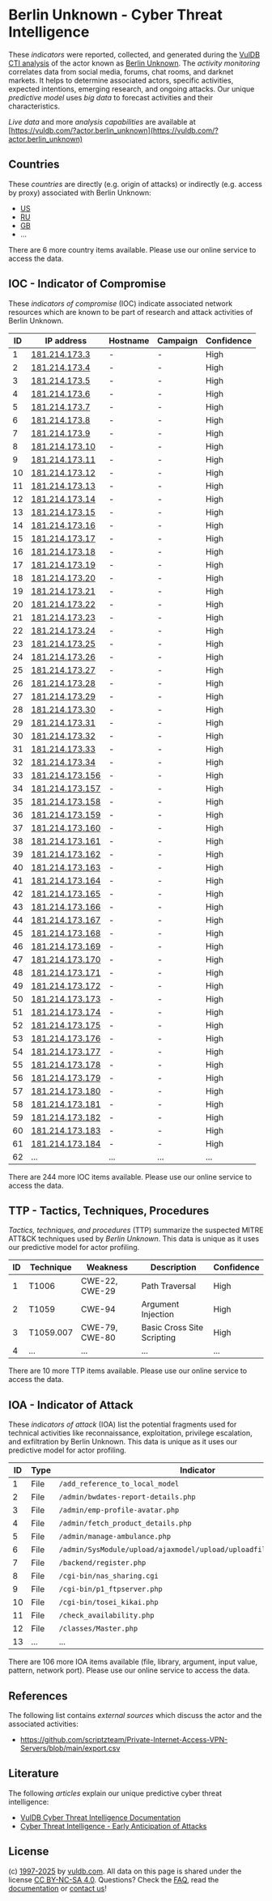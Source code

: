 # Berlin Unknown - Cyber Threat Intelligence

These _indicators_ were reported, collected, and generated during the [VulDB CTI analysis](https://vuldb.com/?kb.cti) of the actor known as [Berlin Unknown](https://vuldb.com/?actor.berlin_unknown). The _activity monitoring_ correlates data from social media, forums, chat rooms, and darknet markets. It helps to determine associated actors, specific activities, expected intentions, emerging research, and ongoing attacks. Our unique _predictive model_ uses _big data_ to forecast activities and their characteristics.

_Live data_ and more _analysis capabilities_ are available at [https://vuldb.com/?actor.berlin_unknown](https://vuldb.com/?actor.berlin_unknown)

## Countries

These _countries_ are directly (e.g. origin of attacks) or indirectly (e.g. access by proxy) associated with Berlin Unknown:

* [US](https://vuldb.com/?country.us)
* [RU](https://vuldb.com/?country.ru)
* [GB](https://vuldb.com/?country.gb)
* ...

There are 6 more country items available. Please use our online service to access the data.

## IOC - Indicator of Compromise

These _indicators of compromise_ (IOC) indicate associated network resources which are known to be part of research and attack activities of Berlin Unknown.

ID | IP address | Hostname | Campaign | Confidence
-- | ---------- | -------- | -------- | ----------
1 | [181.214.173.3](https://vuldb.com/?ip.181.214.173.3) | - | - | High
2 | [181.214.173.4](https://vuldb.com/?ip.181.214.173.4) | - | - | High
3 | [181.214.173.5](https://vuldb.com/?ip.181.214.173.5) | - | - | High
4 | [181.214.173.6](https://vuldb.com/?ip.181.214.173.6) | - | - | High
5 | [181.214.173.7](https://vuldb.com/?ip.181.214.173.7) | - | - | High
6 | [181.214.173.8](https://vuldb.com/?ip.181.214.173.8) | - | - | High
7 | [181.214.173.9](https://vuldb.com/?ip.181.214.173.9) | - | - | High
8 | [181.214.173.10](https://vuldb.com/?ip.181.214.173.10) | - | - | High
9 | [181.214.173.11](https://vuldb.com/?ip.181.214.173.11) | - | - | High
10 | [181.214.173.12](https://vuldb.com/?ip.181.214.173.12) | - | - | High
11 | [181.214.173.13](https://vuldb.com/?ip.181.214.173.13) | - | - | High
12 | [181.214.173.14](https://vuldb.com/?ip.181.214.173.14) | - | - | High
13 | [181.214.173.15](https://vuldb.com/?ip.181.214.173.15) | - | - | High
14 | [181.214.173.16](https://vuldb.com/?ip.181.214.173.16) | - | - | High
15 | [181.214.173.17](https://vuldb.com/?ip.181.214.173.17) | - | - | High
16 | [181.214.173.18](https://vuldb.com/?ip.181.214.173.18) | - | - | High
17 | [181.214.173.19](https://vuldb.com/?ip.181.214.173.19) | - | - | High
18 | [181.214.173.20](https://vuldb.com/?ip.181.214.173.20) | - | - | High
19 | [181.214.173.21](https://vuldb.com/?ip.181.214.173.21) | - | - | High
20 | [181.214.173.22](https://vuldb.com/?ip.181.214.173.22) | - | - | High
21 | [181.214.173.23](https://vuldb.com/?ip.181.214.173.23) | - | - | High
22 | [181.214.173.24](https://vuldb.com/?ip.181.214.173.24) | - | - | High
23 | [181.214.173.25](https://vuldb.com/?ip.181.214.173.25) | - | - | High
24 | [181.214.173.26](https://vuldb.com/?ip.181.214.173.26) | - | - | High
25 | [181.214.173.27](https://vuldb.com/?ip.181.214.173.27) | - | - | High
26 | [181.214.173.28](https://vuldb.com/?ip.181.214.173.28) | - | - | High
27 | [181.214.173.29](https://vuldb.com/?ip.181.214.173.29) | - | - | High
28 | [181.214.173.30](https://vuldb.com/?ip.181.214.173.30) | - | - | High
29 | [181.214.173.31](https://vuldb.com/?ip.181.214.173.31) | - | - | High
30 | [181.214.173.32](https://vuldb.com/?ip.181.214.173.32) | - | - | High
31 | [181.214.173.33](https://vuldb.com/?ip.181.214.173.33) | - | - | High
32 | [181.214.173.34](https://vuldb.com/?ip.181.214.173.34) | - | - | High
33 | [181.214.173.156](https://vuldb.com/?ip.181.214.173.156) | - | - | High
34 | [181.214.173.157](https://vuldb.com/?ip.181.214.173.157) | - | - | High
35 | [181.214.173.158](https://vuldb.com/?ip.181.214.173.158) | - | - | High
36 | [181.214.173.159](https://vuldb.com/?ip.181.214.173.159) | - | - | High
37 | [181.214.173.160](https://vuldb.com/?ip.181.214.173.160) | - | - | High
38 | [181.214.173.161](https://vuldb.com/?ip.181.214.173.161) | - | - | High
39 | [181.214.173.162](https://vuldb.com/?ip.181.214.173.162) | - | - | High
40 | [181.214.173.163](https://vuldb.com/?ip.181.214.173.163) | - | - | High
41 | [181.214.173.164](https://vuldb.com/?ip.181.214.173.164) | - | - | High
42 | [181.214.173.165](https://vuldb.com/?ip.181.214.173.165) | - | - | High
43 | [181.214.173.166](https://vuldb.com/?ip.181.214.173.166) | - | - | High
44 | [181.214.173.167](https://vuldb.com/?ip.181.214.173.167) | - | - | High
45 | [181.214.173.168](https://vuldb.com/?ip.181.214.173.168) | - | - | High
46 | [181.214.173.169](https://vuldb.com/?ip.181.214.173.169) | - | - | High
47 | [181.214.173.170](https://vuldb.com/?ip.181.214.173.170) | - | - | High
48 | [181.214.173.171](https://vuldb.com/?ip.181.214.173.171) | - | - | High
49 | [181.214.173.172](https://vuldb.com/?ip.181.214.173.172) | - | - | High
50 | [181.214.173.173](https://vuldb.com/?ip.181.214.173.173) | - | - | High
51 | [181.214.173.174](https://vuldb.com/?ip.181.214.173.174) | - | - | High
52 | [181.214.173.175](https://vuldb.com/?ip.181.214.173.175) | - | - | High
53 | [181.214.173.176](https://vuldb.com/?ip.181.214.173.176) | - | - | High
54 | [181.214.173.177](https://vuldb.com/?ip.181.214.173.177) | - | - | High
55 | [181.214.173.178](https://vuldb.com/?ip.181.214.173.178) | - | - | High
56 | [181.214.173.179](https://vuldb.com/?ip.181.214.173.179) | - | - | High
57 | [181.214.173.180](https://vuldb.com/?ip.181.214.173.180) | - | - | High
58 | [181.214.173.181](https://vuldb.com/?ip.181.214.173.181) | - | - | High
59 | [181.214.173.182](https://vuldb.com/?ip.181.214.173.182) | - | - | High
60 | [181.214.173.183](https://vuldb.com/?ip.181.214.173.183) | - | - | High
61 | [181.214.173.184](https://vuldb.com/?ip.181.214.173.184) | - | - | High
62 | ... | ... | ... | ...

There are 244 more IOC items available. Please use our online service to access the data.

## TTP - Tactics, Techniques, Procedures

_Tactics, techniques, and procedures_ (TTP) summarize the suspected MITRE ATT&CK techniques used by _Berlin Unknown_. This data is unique as it uses our predictive model for actor profiling.

ID | Technique | Weakness | Description | Confidence
-- | --------- | -------- | ----------- | ----------
1 | T1006 | CWE-22, CWE-29 | Path Traversal | High
2 | T1059 | CWE-94 | Argument Injection | High
3 | T1059.007 | CWE-79, CWE-80 | Basic Cross Site Scripting | High
4 | ... | ... | ... | ...

There are 10 more TTP items available. Please use our online service to access the data.

## IOA - Indicator of Attack

These _indicators of attack_ (IOA) list the potential fragments used for technical activities like reconnaissance, exploitation, privilege escalation, and exfiltration by Berlin Unknown. This data is unique as it uses our predictive model for actor profiling.

ID | Type | Indicator | Confidence
-- | ---- | --------- | ----------
1 | File | `/add_reference_to_local_model` | High
2 | File | `/admin/bwdates-report-details.php` | High
3 | File | `/admin/emp-profile-avatar.php` | High
4 | File | `/admin/fetch_product_details.php` | High
5 | File | `/admin/manage-ambulance.php` | High
6 | File | `/admin/SysModule/upload/ajaxmodel/upload/uploadfilepath/sysmodule_1` | High
7 | File | `/backend/register.php` | High
8 | File | `/cgi-bin/nas_sharing.cgi` | High
9 | File | `/cgi-bin/p1_ftpserver.php` | High
10 | File | `/cgi-bin/tosei_kikai.php` | High
11 | File | `/check_availability.php` | High
12 | File | `/classes/Master.php` | High
13 | ... | ... | ...

There are 106 more IOA items available (file, library, argument, input value, pattern, network port). Please use our online service to access the data.

## References

The following list contains _external sources_ which discuss the actor and the associated activities:

* https://github.com/scriptzteam/Private-Internet-Access-VPN-Servers/blob/main/export.csv

## Literature

The following _articles_ explain our unique predictive cyber threat intelligence:

* [VulDB Cyber Threat Intelligence Documentation](https://vuldb.com/?kb.cti)
* [Cyber Threat Intelligence - Early Anticipation of Attacks](https://www.scip.ch/en/?labs.20201022)

## License

(c) [1997-2025](https://vuldb.com/?kb.changelog) by [vuldb.com](https://vuldb.com/?kb.about). All data on this page is shared under the license [CC BY-NC-SA 4.0](https://creativecommons.org/licenses/by-nc-sa/4.0/). Questions? Check the [FAQ](https://vuldb.com/?kb.faq), read the [documentation](https://vuldb.com/?kb) or [contact us](https://vuldb.com/?contact)!
